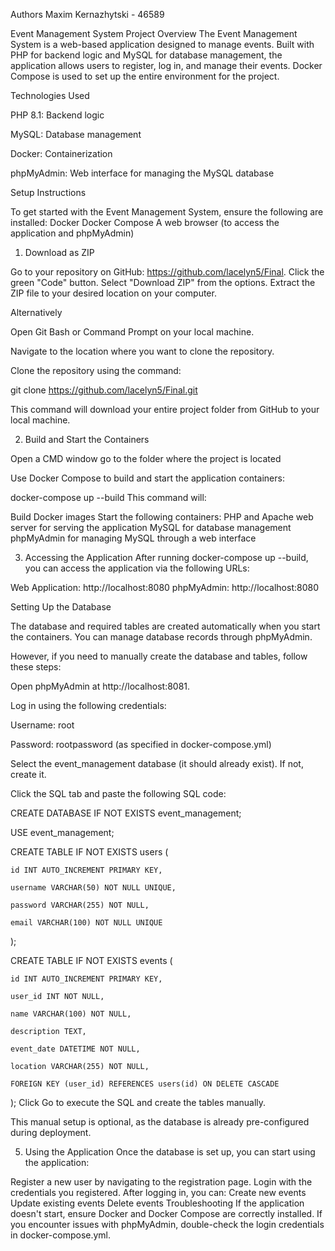 Authors
Maxim Kernazhytski - 46589

Event Management System
Project Overview
The Event Management System is a web-based application designed to manage events. Built with PHP for backend logic and MySQL for database management, the application allows users to register, log in, and manage their events. Docker Compose is used to set up the entire environment for the project.

Technologies Used

PHP 8.1: Backend logic

MySQL: Database management

Docker: Containerization

phpMyAdmin: Web interface for managing the MySQL database

Setup Instructions

To get started with the Event Management System, ensure the following are installed:
Docker
Docker Compose
A web browser (to access the application and phpMyAdmin)

1. Download as ZIP

Go to your repository on GitHub: https://github.com/lacelyn5/Final.
Click the green "Code" button.
Select "Download ZIP" from the options.
Extract the ZIP file to your desired location on your computer.

Alternatively

Open Git Bash or Command Prompt on your local machine.

Navigate to the location where you want to clone the repository.

Clone the repository using the command:


git clone https://github.com/lacelyn5/Final.git

This command will download your entire project folder from GitHub to your local machine. 

2. Build and Start the Containers

Open a CMD window go to the folder where the project is located

Use Docker Compose to build and start the application containers:

docker-compose up --build
This command will:

Build Docker images
Start the following containers:
PHP and Apache web server for serving the application
MySQL for database management
phpMyAdmin for managing MySQL through a web interface

3. Accessing the Application
After running docker-compose up --build, you can access the application via the following URLs:

Web Application: http://localhost:8080
phpMyAdmin: http://localhost:8080

Setting Up the Database

The database and required tables are created automatically when you start the containers. You can manage database records through phpMyAdmin.

However, if you need to manually create the database and tables, follow these steps:

Open phpMyAdmin at http://localhost:8081.

Log in using the following credentials:

Username: root

Password: rootpassword (as specified in docker-compose.yml)

Select the event_management database (it should already exist). If not, create it.

Click the SQL tab and paste the following SQL code:



CREATE DATABASE IF NOT EXISTS event_management;

USE event_management;

CREATE TABLE IF NOT EXISTS users (
    
    id INT AUTO_INCREMENT PRIMARY KEY,
   
    username VARCHAR(50) NOT NULL UNIQUE,
    
    password VARCHAR(255) NOT NULL,
    
    email VARCHAR(100) NOT NULL UNIQUE

);

CREATE TABLE IF NOT EXISTS events (
    
    id INT AUTO_INCREMENT PRIMARY KEY,
    
    user_id INT NOT NULL,
    
    name VARCHAR(100) NOT NULL,
   
    description TEXT,
    
    event_date DATETIME NOT NULL,
    
    location VARCHAR(255) NOT NULL,
    
    FOREIGN KEY (user_id) REFERENCES users(id) ON DELETE CASCADE

);
Click Go to execute the SQL and create the tables manually.

This manual setup is optional, as the database is already pre-configured during deployment.

5. Using the Application
Once the database is set up, you can start using the application:

Register a new user by navigating to the registration page.
Login with the credentials you registered.
After logging in, you can:
Create new events
Update existing events
Delete events
Troubleshooting
If the application doesn't start, ensure Docker and Docker Compose are correctly installed.
If you encounter issues with phpMyAdmin, double-check the login credentials in docker-compose.yml.
